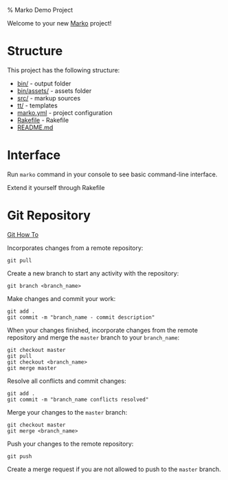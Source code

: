 % Marko Demo Project

Welcome to your new [Marko](https://github.com/nvoynov/clerq) project!

# Structure

This project has the following structure:

- [bin/](bin/) - output folder
- [bin/assets/](bin/assets/) - assets folder
- [src/](src/) - markup sources
- [tt/](tt/) - templates
- [marko.yml](marko.yml) - project configuration
- [Rakefile](Rakefile) - Rakefile
- [README.md](README.md)

# Interface

Run `marko` command in your console to see basic command-line interface.

Extend it yourself through Rakefile

# Git Repository

[Git How To](https://githowto.com/)

Incorporates changes from a remote repository:

    git pull

Create a new branch to start any activity with the repository:

    git branch <branch_name>

Make changes and commit your work:

    git add .
    git commit -m "branch_name - commit description"

When your changes finished, incorporate changes from the remote repository and merge the `master` branch to your `branch_name`:

    git checkout master
    git pull
    git checkout <branch_name>
    git merge master

Resolve all conflicts and commit changes:

    git add .
    git commit -m "branch_name conflicts resolved"

Merge your changes to the `master` branch:

    git checkout master
    git merge <branch_name>

Push your changes to the remote repository:

    git push

Create a merge request if you are not allowed to push to the `master` branch.
